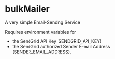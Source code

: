 # bulkMailer

A very simple Email-Sending Service

Requires environment variables for 
- the SendGrid API Key (SENDGRID_API_KEY)
- the SendGrid authorized Sender E-mail Address (SENDER_EMAIL_ADDRESS).
